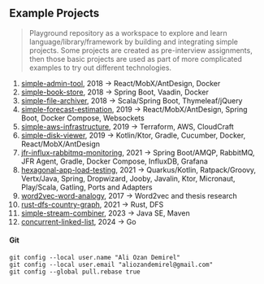 ## Example Projects

> Playground repository as a workspace to explore and learn language/library/framework by building and integrating
> simple projects.
> Some projects are created as pre-interview assignments, then those basic projects are used as part of more complicated
> examples
> to try out different technologies.

1. [simple-admin-tool](simple-admin-tool/README.md), 2018 &#8594; React/MobX/AntDesign, Docker
2. [simple-book-store](simple-book-store/README.md), 2018 &#8594; Spring Boot, Vaadin, Docker
3. [simple-file-archiver](simple-file-archiver/README.md), 2018 &#8594; Scala/Spring Boot, Thymeleaf/jQuery
4. [simple-forecast-estimation](simple-forecast-estimation/README.md), 2019 &#8594; React/MobX/AntDesign, Spring Boot,
   Docker Compose, Websockets
5. [simple-aws-infrastructure](simple-aws-infrastructure/README.md), 2019 &#8594; Terraform, AWS, CloudCraft
6. [simple-disk-viewer](simple-disk-viewer/README.md), 2019 &#8594; Kotlin/Ktor, Gradle, Cucumber, Docker,
   React/MobX/AntDesign
7. [jfr-influx-rabbitmq-monitoring](jfr-influx-rabbitmq-monitoring/README.md), 2021 &#8594; Spring Boot/AMQP, RabbitMQ,
   JFR Agent, Gradle, Docker
   Compose, InfluxDB, Grafana
8. [hexagonal-app-load-testing](hexagonal-app-load-testing/README.md), 2021 &#8594; Quarkus/Kotlin, Ratpack/Groovy,
   Vertx/Java, Spring, Dropwizard,
   Jooby, Javalin, Ktor, Micronaut, Play/Scala, Gatling, Ports and Adapters
9. [word2vec-word-analogy](word2vec-word-analogy/README.md), 2017 &#8594; Word2vec and thesis research
10. [rust-dfs-country-graph](rust-dfs-country-graph/README.md), 2021 &#8594; Rust, DFS
11. [simple-stream-combiner](simple-stream-combiner/README.md), 2023 &#8594; Java SE, Maven
12. [concurrent-linked-list](concurrent-linked-list/README.md), 2024 &#8594; Go

#### Git

```shell
git config --local user.name "Ali Ozan Demirel"
git config --local user.email "aliozandemirel@gmail.com"
git config --global pull.rebase true
```
